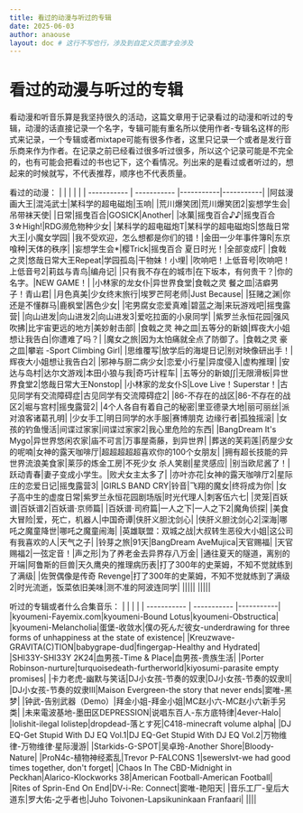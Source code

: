 ```yaml
---
title: 看过的动漫与听过的专辑
date: 2025-06-03
author: anaouse
layout: doc # 这行不写也行，涉及到自定义页面才会涉及
---
```


# 看过的动漫与听过的专辑
看动漫和听音乐算是我坚持很久的活动，这篇文章用于记录看过的动漫和听过的专辑，动漫的话直接记录一个名字，专辑可能有重名所以使用作者-专辑名这样的形式来记录，一个专辑或者mixtape可能有很多作者，这里只记录一个或者是发行音乐商来作为作者。在记录之前已经看过很多听过很多，所以这个记录可能是不完全的，也有可能会把看过的书也记下，这个看情况。列出来的是看过或者听过的，想起来的时候就写，不代表推荐，顺序也不代表质量。

看过的动漫：
|             |             |           |             |
| ----------- | ----------- |-----------|-----------|
|阿兹漫画大王|混沌武士|某科学的超电磁炮|玉响|
|荒川爆笑团|荒川爆笑团2|妄想学生会|吊带袜天使|
|日常|摇曳百合|GOSICK|Another|
|冰菓|摇曳百合♪♪|摇曳百合 3☆High!|RDG濒危物种少女|
|某科学的超电磁炮T|某科学的超电磁炮S|悠哉日常大王|小魔女学园|
|我不受欢迎，怎么想都是你们的错！|金田一少年事件簿R|东京喰种|天体的秩序|
|妄想学生会*|樱Trick|摇曳百合 夏日时光！|全部变成F|
|食戟之灵|悠哉日常大王Repeat|学园孤岛|干物妹！小埋|
|吹响吧！上低音号|吹响吧！上低音号2|莉兹与青鸟|编舟记|
|只有我不存在的城市|在下坂本，有何贵干？|你的名字。|NEW GAME！|
|小林家的龙女仆|异世界食堂|食戟之灵 餐之皿|洁癖男子！青山君|
|月色真美|少女终末旅行|埃罗芒阿老师|Just Because|
|狂赌之渊|你还是不懂群马|鹿枫堂|茜色少女|
|宅男腐女恋爱真难|碧蓝之海|来玩游戏吧|摇曳露营|
|向山进发|向山进发2|向山进发3|爱吃拉面的小泉同学|
|紫罗兰永恒花园|强风吹拂|比宇宙更远的地方|美妙射击部|
|食戟之灵 神之皿|五等分的新娘|辉夜大小姐想让我告白|你遭难了吗？|
|魔女之旅|因为太怕痛就全点了防御了。|食戟之灵 豪之皿|攀岩 -Sport Climbing Girl|
|思维覆写|放学后的海堤日记|别对映像研出手！|辉夜大小姐想让我告白2|
|邪神与厨二病少女|恋爱小行星|异度侵入|虚构推理|
|安达与岛村|达尔文游戏|本田小狼与我|奇巧计程车|
|五等分的新娘∫∫|无限滑板|异世界食堂2|悠哉日常大王Nonstop|
|小林家的龙女仆S|Love Live！Superstar！|古见同学有交流障碍症|古见同学有交流障碍症2|
|86-不存在的战区|86-不存在的战区2|堀与宫村|摇曳露营2|
|4个人各自有着自己的秘密|里亚德录大地|丽可丽丝|派对浪客诸葛孔明|
|少女手工|明日同学的水手服|赛博朋克 边缘行者|孤独摇滚|
|女孩的钓鱼慢活|间谍过家家|间谍过家家2|我心里危险的东西|
|BangDream It's Mygo|异世界悠闲农家|庙不可言|万事屋斋藤，到异世界|
|葬送的芙莉莲|药屋少女的呢喃|女神的露天咖啡厅|超超超超超喜欢你的100个女朋友|
|拥有超长技能的异世界流浪美食家|莱莎的炼金工房|不死少女 杀人笑剧|星灵感应|
|别当欧尼酱了！|跃动青春|妻子变成小学生。|败犬女主太多了|
|亦叶亦花|女神的露天咖啡厅2|星际庄的恋爱日记|摇曳露营3|
|GIRLS BAND CRY|铃音|飞翔的魔女|终将成为你|
|女子高中生的虚度日常|紫罗兰永恒花园剧场版|时光代理人|刺客伍六七|
|灵笼|百妖谱|百妖谱2|百妖谱·京师篇|
|百妖谱·司府篇|一人之下|一人之下2|魔角侦探|
|美食大冒险|爱，死亡，机器人|中国奇谭|侠肝义胆沈剑心|
|侠肝义胆沈剑心2|深海|哪吒之魔童降世|哪吒之魔童闹海|
|英雄联盟：双城之战|大叔转生恶役大小姐|这公司有我喜欢的人|天气之子|
|铃芽之旅|91天|BangDream AveMujica|天官赐福|
|天官赐福2|一弦定音！|声之形|为了养老金去异界存八万金|
|通往夏天的隧道，离别的开端|阿鲁斯的巨兽|天久鹰央的推理病历表|打了300年的史莱姆，不知不觉就练到了满级|
|佐贺偶像是传奇 Revenge|打了300年的史莱姆，不知不觉就练到了满级2|时光流逝，饭菜依旧美味|测不准的阿波连同学|
|||||
|||||



听过的专辑或者什么合集音乐：
|             |             |           |
| ----------- | ----------- |-----------|
|kyoumeni-Fayemix.com|kyoumeni-Bound Lotus|kyoumeni-Obstructica|
|kyoumeni-Melancholia|蛋堡-收敛水|僕の死んだ彼女-underdrawing for three forms of unhappiness at the state of existence|
|Kreuzwave-GRAVITA(C)TION|babygrape-dud|fingergap-Healthy and Hydrated|
|SHI33Y-SHI33Y 2K24|血男孩-Time & Place|血男孩-贵族生活|
|Porter Robinson-nurture|turquoisedeath-furtherworld|kiyosumi-parasite empty promises|
|卡力老虎-幽默与笑话|DJ小女孩-节奏的奴隶|DJ小女孩-节奏的奴隶Ⅱ|
|DJ小女孩-节奏的奴隶Ⅲ|Maison Evergreen-the story that never ends|窦唯-黑梦|
|钟武-告别武器（Demo）|拜金小姐-拜金小姐|MC赵小六-MC赵小六新手另类|
|未来電波基地-墨田区DEPRESSION|说唱东百人-东方底特律|4ever-Halo|
|lolishit-ilegal lolistep|dropdead-落とす死|C418-minecraft volume alpha|
|DJ EQ-Get Stupid With DJ EQ Vol.1|DJ EQ-Get Stupid With DJ EQ Vol.2|万物维律-万物维律·星际漫游|
|Starkids-G-SPOT|吴卓玲-Another Shore|Bloody-Nature|
|ProN4c-植物神经紊乱|Trevor P-FALCONS 1|sewerslvt-we had good times together, don't forget|
|Chaos In The CBD-Midnight in Peckhan|Alarico-Klockworks 38|American Football-American Football|
|Rites of Sprin-End On End|DV-i-Re: Connect|窦唯-艳阳天|
|音乐工厂-皇后大道东|罗大佑-之乎者也|Juho Toivonen-Lapsikuninkaan Franfaari|
||||



